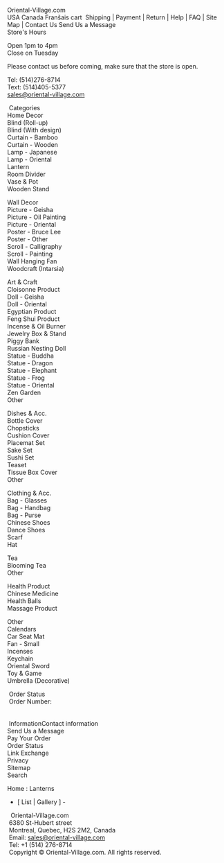 Oriental-Village.com   
USA Canada Franšais cart  Shipping | Payment | Return | Help | FAQ | Site Map |
Contact Us Send Us a Message       
Store's Hours  


Open 1pm to 4pm  
Close on Tuesday   

Please contact us before coming, make sure that the store is open.   

Tel: (514)276-8714   
Text: (514)405-5377   
sales@oriental-village.com   


 Categories   
Home Decor  
Blind (Roll-up)  
Blind (With design)  
Curtain - Bamboo  
Curtain - Wooden  
Lamp - Japanese  
Lamp - Oriental  
Lantern  
Room Divider  
Vase & Pot  
Wooden Stand  

Wall Decor  
Picture - Geisha  
Picture - Oil Painting  
Picture - Oriental   
Poster - Bruce Lee  
Poster - Other  
Scroll - Calligraphy  
Scroll - Painting  
Wall Hanging Fan  
Woodcraft (Intarsia)  

Art & Craft  
Cloisonne Product  
Doll - Geisha  
Doll - Oriental  
Egyptian Product  
Feng Shui Product  
Incense & Oil Burner  
Jewelry Box & Stand  
Piggy Bank  
Russian Nesting Doll  
Statue - Buddha  
Statue - Dragon  
Statue - Elephant  
Statue - Frog  
Statue - Oriental  
Zen Garden  
Other  

Dishes & Acc.  
Bottle Cover  
Chopsticks  
Cushion Cover  
Placemat Set  
Sake Set  
Sushi Set  
Teaset  
Tissue Box Cover  
Other  

Clothing & Acc.  
Bag - Glasses  
Bag - Handbag  
Bag - Purse  
Chinese Shoes  
Dance Shoes  
Scarf  
Hat  

Tea  
Blooming Tea  
Other  

Health Product  
Chinese Medicine  
Health Balls  
Massage Product  

Other  
Calendars  
Car Seat Mat  
Fan - Small  
Incenses  
Keychain  
Oriental Sword  
Toy & Game  
Umbrella (Decorative)  


 Order Status   
 Order Number:  
    
    
 InformationContact information   
Send Us a Message   
Pay Your Order   
Order Status   
Link Exchange   
Privacy   
Sitemap   
Search   

Home : Lanterns   


- [ List | Gallery ] -    


  Oriental-Village.com  
 6380 St-Hubert street  
 Montreal, Quebec, H2S 2M2, Canada  
 Email: sales@oriental-village.com  
 Tel: +1 (514) 276-8714  
 Copyright © Oriental-Village.com. All rights reserved.  
    

